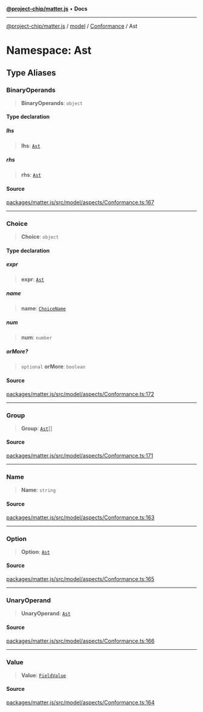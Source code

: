 [**@project-chip/matter.js**](../../../../../README.md) • **Docs**

***

[@project-chip/matter.js](../../../../../modules.md) / [model](../../../../README.md) / [Conformance](../../README.md) / Ast

# Namespace: Ast

## Type Aliases

### BinaryOperands

> **BinaryOperands**: `object`

#### Type declaration

##### lhs

> **lhs**: [`Ast`](../../README.md#ast)

##### rhs

> **rhs**: [`Ast`](../../README.md#ast)

#### Source

[packages/matter.js/src/model/aspects/Conformance.ts:167](https://github.com/project-chip/matter.js/blob/7a8cbb56b87d4ccf34bec5a9a95ab40a1711324f/packages/matter.js/src/model/aspects/Conformance.ts#L167)

***

### Choice

> **Choice**: `object`

#### Type declaration

##### expr

> **expr**: [`Ast`](../../README.md#ast)

##### name

> **name**: [`ChoiceName`](../../README.md#choicename)

##### num

> **num**: `number`

##### orMore?

> `optional` **orMore**: `boolean`

#### Source

[packages/matter.js/src/model/aspects/Conformance.ts:172](https://github.com/project-chip/matter.js/blob/7a8cbb56b87d4ccf34bec5a9a95ab40a1711324f/packages/matter.js/src/model/aspects/Conformance.ts#L172)

***

### Group

> **Group**: [`Ast`](../../README.md#ast)[]

#### Source

[packages/matter.js/src/model/aspects/Conformance.ts:171](https://github.com/project-chip/matter.js/blob/7a8cbb56b87d4ccf34bec5a9a95ab40a1711324f/packages/matter.js/src/model/aspects/Conformance.ts#L171)

***

### Name

> **Name**: `string`

#### Source

[packages/matter.js/src/model/aspects/Conformance.ts:163](https://github.com/project-chip/matter.js/blob/7a8cbb56b87d4ccf34bec5a9a95ab40a1711324f/packages/matter.js/src/model/aspects/Conformance.ts#L163)

***

### Option

> **Option**: [`Ast`](../../README.md#ast)

#### Source

[packages/matter.js/src/model/aspects/Conformance.ts:165](https://github.com/project-chip/matter.js/blob/7a8cbb56b87d4ccf34bec5a9a95ab40a1711324f/packages/matter.js/src/model/aspects/Conformance.ts#L165)

***

### UnaryOperand

> **UnaryOperand**: [`Ast`](../../README.md#ast)

#### Source

[packages/matter.js/src/model/aspects/Conformance.ts:166](https://github.com/project-chip/matter.js/blob/7a8cbb56b87d4ccf34bec5a9a95ab40a1711324f/packages/matter.js/src/model/aspects/Conformance.ts#L166)

***

### Value

> **Value**: [`FieldValue`](../../../../README.md#fieldvalue)

#### Source

[packages/matter.js/src/model/aspects/Conformance.ts:164](https://github.com/project-chip/matter.js/blob/7a8cbb56b87d4ccf34bec5a9a95ab40a1711324f/packages/matter.js/src/model/aspects/Conformance.ts#L164)
